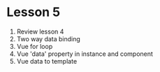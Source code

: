 # Lesson 5

1. Review lesson 4
2. Two way data binding
3. Vue for loop
4. Vue 'data' property in instance and component
5. Vue data to template